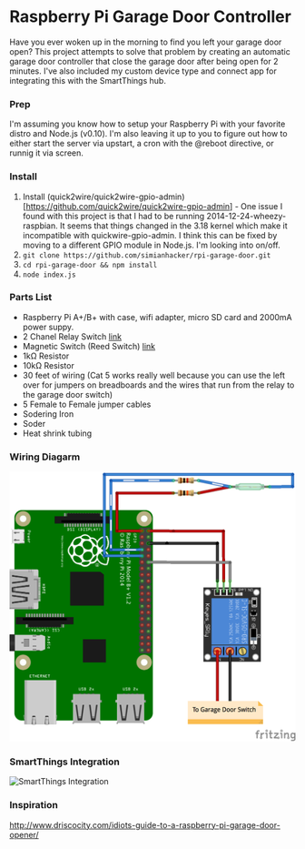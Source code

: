 # Raspberry Pi Garage Door Controller

Have you ever woken up in the morning to find you left your garage door open? This project attempts to solve that problem by creating an automatic garage door controller that close the garage door after being open for 2 minutes. I've also included my custom device type and connect app for integrating this with the SmartThings hub.

### Prep

I'm assuming you know how to setup your Raspberry Pi with your favorite distro and Node.js (v0.10). I'm also leaving it up to you to figure out how to either start the server via upstart, a cron with the @reboot directive, or runnig it via screen.

### Install

1. Install (quick2wire/quick2wire-gpio-admin)[https://github.com/quick2wire/quick2wire-gpio-admin] - One issue I found with this project is that I had to be running 2014-12-24-wheezy-raspbian. It seems that things changed in the 3.18 kernel which make it incompatible with quickwire-gpio-admin. I think this can be fixed by moving to a different GPIO module in Node.js. I'm looking into on/off.
1. `git clone https://github.com/simianhacker/rpi-garage-door.git`
1. `cd rpi-garage-door && npm install`
1. `node index.js`

### Parts List

- Raspberry Pi A+/B+ with case, wifi adapter, micro SD card and 2000mA power suppy.
- 2 Chanel Relay Switch [link](http://www.amazon.com/gp/product/B0057OC6D8/ref=as_li_tl?ie=UTF8&camp=1789&creative=390957&creativeASIN=B0057OC6D8&linkCode=as2&tag=driscocityc0a-20&linkId=TBY7IJIXMEFS3Y3U)
- Magnetic Switch (Reed Switch) [link](http://www.amazon.com/gp/product/B0009SUF08/ref=as_li_tl?ie=UTF8&camp=1789&creative=390957&creativeASIN=B0009SUF08&linkCode=as2&tag=driscocityc0a-20&linkId=Y3OFNKEOINL6LPKT)
- 1kΩ Resistor
- 10kΩ Resistor
- 30 feet of wiring (Cat 5 works really well because you can use the left over for jumpers on breadboards and the wires that run from the relay to the garage door switch)
- 5 Female to Female jumper cables
- Sodering Iron
- Soder
- Heat shrink tubing

### Wiring Diagarm

![RPI Garage Door](https://raw.githubusercontent.com/simianhacker/rpi-garage-door/master/rpi-garage-door_bb.png)

### SmartThings Integration

![SmartThings Integration](https://dl.dropboxusercontent.com/u/41596401/smartthings-garage.png?raw=1)

### Inspiration

http://www.driscocity.com/idiots-guide-to-a-raspberry-pi-garage-door-opener/
